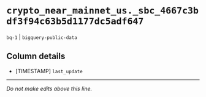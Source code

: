 # `crypto_near_mainnet_us._sbc_4667c3bdf3f94c63b5d1177dc5adf647`
`bq-1` | `bigquery-public-data`

## Column details
* [TIMESTAMP] `last_update`

-------------------------------------------------------------------------------
*Do not make edits above this line.*
